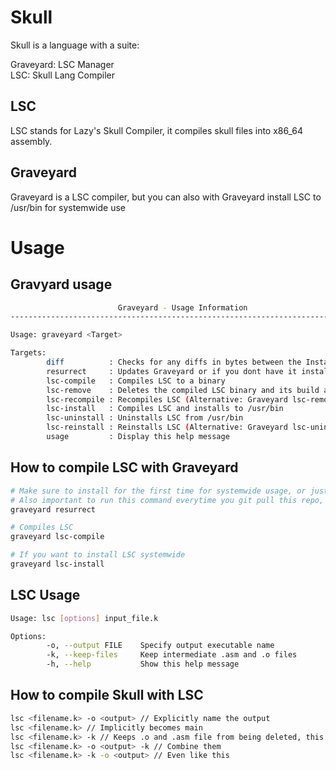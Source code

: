 # Skull
Skull is a language with a suite:

Graveyard: LSC Manager  
LSC: Skull Lang Compiler  

## LSC
LSC stands for Lazy's Skull Compiler, it compiles skull files into x86_64 assembly.

## Graveyard
Graveyard is a LSC compiler, but you can also with Graveyard install LSC to /usr/bin for systemwide use

# Usage

## Gravyard usage
```bash
                        Graveyard - Usage Information                        
-----------------------------------------------------------------------------

Usage: graveyard <Target>

Targets:
        diff          : Checks for any diffs in bytes between the Installed Graveyard and the Graveyard in the Skull dir
        resurrect     : Updates Graveyard or if you dont have it installed it Installs Graveyard to /usr/bin
        lsc-compile   : Compiles LSC to a binary
        lsc-remove    : Deletes the compiled LSC binary and its build artifacts
        lsc-recompile : Recompiles LSC (Alternative: Graveyard lsc-remove && Graveyard lsc-compile)
        lsc-install   : Compiles LSC and installs to /usr/bin
        lsc-uninstall : Uninstalls LSC from /usr/bin
        lsc-reinstall : Reinstalls LSC (Alternative: Graveyard lsc-uninstall && Graveyard lsc-install)
        usage         : Display this help message
```

## How to compile LSC with Graveyard
```bash
# Make sure to install for the first time for systemwide usage, or just use it from the Skull dir
# Also important to run this command everytime you git pull this repo, I might have updated it
graveyard resurrect

# Compiles LSC
graveyard lsc-compile

# If you want to install LSC systemwide
graveyard lsc-install
```

## LSC Usage
```bash
Usage: lsc [options] input_file.k

Options:
        -o, --output FILE    Specify output executable name
        -k, --keep-files     Keep intermediate .asm and .o files
        -h, --help           Show this help message
```

## How to compile Skull with LSC
```bash
lsc <filename.k> -o <output> // Explicitly name the output
lsc <filename.k> // Implicitly becomes main
lsc <filename.k> -k // Keeps .o and .asm file from being deleted, this allows me to debug and you to see the inner workings :D
lsc <filename.k> -o <output> -k // Combine them
lsc <filename.k> -k -o <output> // Even like this
```
